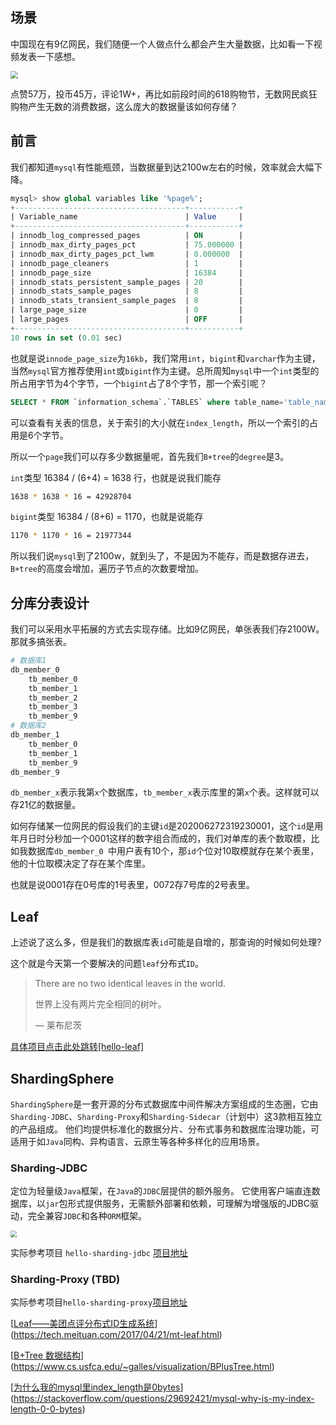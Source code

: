## 场景

中国现在有9亿网民，我们随便一个人做点什么都会产生大量数据，比如看一下视频发表一下感想。

<img src="https://laoshiren.oss-cn-shanghai.aliyuncs.com/6113b3f2-e0b4-4504-856a-2d311271052d.jpg" style="zoom:75%;" />

点赞57万，投币45万，评论1W+，再比如前段时间的618购物节，无数网民疯狂购物产生无数的消费数据，这么庞大的数据量该如何存储？

## 前言

我们都知道`mysql`有性能瓶颈，当数据量到达2100w左右的时候，效率就会大幅下降。

~~~sql
mysql> show global variables like '%page%';
+--------------------------------------+-----------+
| Variable_name                        | Value     |
+--------------------------------------+-----------+
| innodb_log_compressed_pages          | ON        |
| innodb_max_dirty_pages_pct           | 75.000000 |
| innodb_max_dirty_pages_pct_lwm       | 0.000000  |
| innodb_page_cleaners                 | 1         |
| innodb_page_size                     | 16384     |
| innodb_stats_persistent_sample_pages | 20        |
| innodb_stats_sample_pages            | 8         |
| innodb_stats_transient_sample_pages  | 8         |
| large_page_size                      | 0         |
| large_pages                          | OFF       |
+--------------------------------------+-----------+
10 rows in set (0.01 sec)
~~~

也就是说`innode_page_size`为`16kb`，我们常用`int`，`bigint`和`varchar`作为主键，当然`mysql`官方推荐使用`int`或`bigint`作为主键。总所周知`mysql`中一个`int`类型的所占用字节为4个字节，一个`bigint`占了8个字节，那一个索引呢？

~~~sql
SELECT * FROM `information_schema`.`TABLES` where table_name='table_name' 
~~~

可以查看有关表的信息，关于索引的大小就在`index_length`，所以一个索引的占用是6个字节。

所以一个`page`我们可以存多少数据量呢，首先我们`B+tree`的`degree`是3。

`int`类型 16384 / (6+4) = 1638 行，也就是说我们能存

~~~bash
1638 * 1638 * 16 = 42928704
~~~

`bigint`类型 16384 / (8+6) = 1170，也就是说能存

~~~bash
1170 * 1170 * 16 = 21977344
~~~

所以我们说`mysql`到了2100w，就到头了，不是因为不能存，而是数据存进去，`B+tree`的高度会增加，遍历子节点的次数要增加。

## 分库分表设计

我们可以采用水平拓展的方式去实现存储。比如9亿网民，单张表我们存2100W。那就多搞张表。

~~~bash
# 数据库1
db_member_0 
	tb_member_0
	tb_member_1
	tb_member_2
	tb_member_3
	tb_member_9
# 数据库2
db_member_1 
	tb_member_0
	tb_member_1
	tb_member_9
db_member_9 	
~~~

`db_member_x`表示我第`x`个数据库，`tb_member_x`表示库里的第`x`个表。这样就可以存21亿的数据量。

如何存储某一位网民的假设我们的主键`id`是202006272319230001，这个`id`是用年月日时分秒加一个0001这样的数字组合而成的，我们对单库的表个数取模，比如我数据库`db_member_0 `中用户表有10个，那`id`个位对10取模就存在某个表里，他的十位取模决定了存在某个库里。

也就是说0001存在0号库的1号表里，0072存7号库的2号表里。

## Leaf

上述说了这么多，但是我们的数据库表`id`可能是自增的，那查询的时候如何处理?

这个就是今天第一个要解决的问题`leaf`分布式`ID`。

> There are no two identical leaves in the world.
>
> 世界上没有两片完全相同的树叶。
>
>  — 莱布尼茨

[具体项目点击此处跳转[hello-leaf]](http://git.pharmakeyring.com:9091/xiangdehua/hello-leaf)

## ShardingSphere

`ShardingSphere`是一套开源的分布式数据库中间件解决方案组成的生态圈，它由`Sharding-JDBC`、`Sharding-Proxy`和`Sharding-Sidecar`（计划中）这3款相互独立的产品组成。 他们均提供标准化的数据分片、分布式事务和数据库治理功能，可适用于如`Java`同构、异构语言、云原生等各种多样化的应用场景。

### Sharding-JDBC

定位为轻量级`Java`框架，在`Java`的`JDBC`层提供的额外服务。 它使用客户端直连数据库，以`jar`包形式提供服务，无需额外部署和依赖，可理解为增强版的JDBC驱动，完全兼容`JDBC`和各种`ORM`框架。

<img src="https://shardingsphere.apache.org/document/legacy/4.x/document/img/sharding-jdbc-brief.png" style="zoom:65%;" />

实际参考项目 `hello-sharding-jdbc` [项目地址](http://git.pharmakeyring.com:9091/xiangdehua/hello-apache-shardingsphere/tree/master/hello-sharding-jdbc)


### Sharding-Proxy (TBD)

实际参考项目`hello-sharding-proxy`[项目地址](http://git.pharmakeyring.com:9091/xiangdehua/hello-apache-shardingsphere/tree/master/hello-sharding-proxy)
















[[Leaf——美团点评分布式ID生成系统](https://tech.meituan.com/2017/04/21/mt-leaf.html)](https://tech.meituan.com/2017/04/21/mt-leaf.html)

[[B+Tree 数据结构](https://www.cs.usfca.edu/~galles/visualization/BPlusTree.html)](https://www.cs.usfca.edu/~galles/visualization/BPlusTree.html)

[[为什么我的mysql里index_length是0bytes](https://stackoverflow.com/questions/29692421/mysql-why-is-my-index-length-0-0-bytes)](https://stackoverflow.com/questions/29692421/mysql-why-is-my-index-length-0-0-bytes)